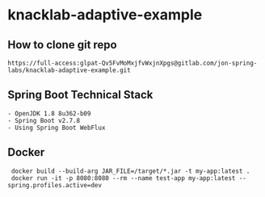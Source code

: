 # knacklab-adaptive-example

## How to clone git repo

```
https://full-access:glpat-Qv5FvMoMxjfvWxjnXpgs@gitlab.com/jon-spring-labs/knacklab-adaptive-example.git
```

## Spring Boot Technical Stack

```
- OpenJDK 1.8 8u362-b09
- Spring Boot v2.7.8
- Using Spring Boot WebFlux
```

## Docker

```
 docker build --build-arg JAR_FILE=/target/*.jar -t my-app:latest .
 docker run -it -p 8080:8080 --rm --name test-app my-app:latest --spring.profiles.active=dev
